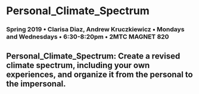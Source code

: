 # Personal_Climate_Spectrum

### Spring 2019 • Clarisa Diaz, Andrew Kruczkiewicz • Mondays and Wednesdays • 6:30-8:20pm • 2MTC MAGNET 820

## Personal_Climate_Spectrum: Create a revised climate spectrum, including your own experiences, and organize it from the personal to the impersonal.